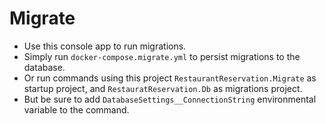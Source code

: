 # Migrate

- Use this console app to run migrations.
- Simply run `docker-compose.migrate.yml` to persist migrations to the database.
- Or run commands using this project `RestaurantReservation.Migrate` as startup project,
  and `RestauratReservation.Db` as migrations project.
- But be sure to add `DatabaseSettings__ConnectionString` environmental variable to the command.